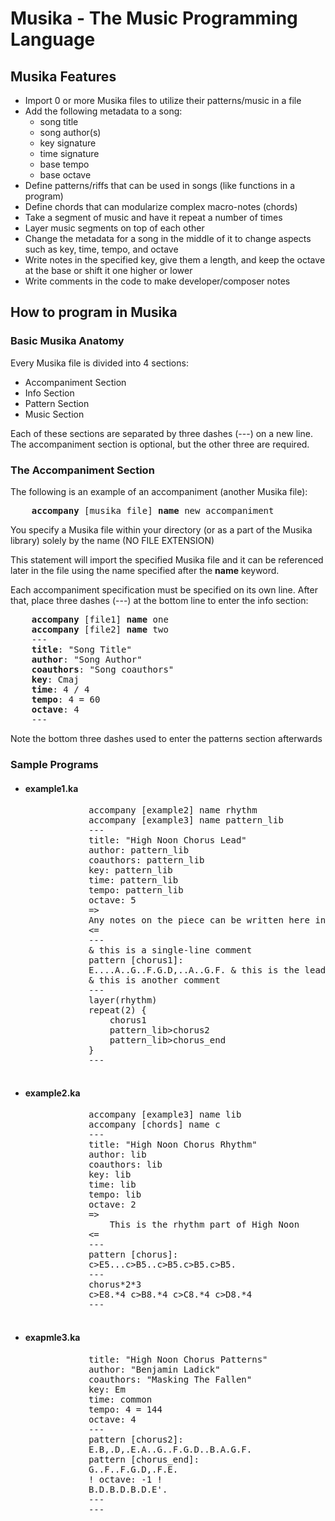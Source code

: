 <h1>Musika - The Music Programming Language</h1>
<h2>Musika Features</h2>
<ul>
	<li>Import 0 or more Musika files to utilize their patterns/music in a file</li>
	<li>
		Add the following metadata to a song:
		<ul>
			<li>song title</li>
			<li>song author(s)</li>
			<li>key signature</li>
			<li>time signature</li>
			<li>base tempo</li>
			<li>base octave</li>
		</ul>
	</li>
	<li>Define patterns/riffs that can be used in songs (like functions in a program)</li>
	<li>Define chords that can modularize complex macro-notes (chords)</li>
	<li>Take a segment of music and have it repeat a number of times</li>
	<li>Layer music segments on top of each other</li>
	<li>Change the metadata for a song in the middle of it to change aspects such as key, time, tempo, and octave</li>
	<li>Write notes in the specified key, give them a length, and keep the octave at the base or shift it one higher or lower</li>
	<li>Write comments in the code to make developer/composer notes</li>
</ul>
<h2>How to program in Musika</h2>
<h3>Basic Musika Anatomy</h3>
<p>Every Musika file is divided into 4 sections:</p>
<ul>
	<li>Accompaniment Section</li>
	<li>Info Section</li>
	<li>Pattern Section</li>
	<li>Music Section</li>
</ul>
<p>
	Each of these sections are separated by three dashes (---) on a new line.
	The accompaniment section is optional, but the other three are required.
</p>
<h3>The Accompaniment Section</h3>
<p>The following is an example of an accompaniment (another Musika file):</p>
<pre>
	<strong>accompany</strong> [musika_file] <strong>name</strong> new_accompaniment
</pre>
<p>You specify a Musika file within your directory (or as a part of the Musika library) solely by the name (NO FILE EXTENSION)</p>
<p>
	This statement will import the specified Musika file and it can be referenced later in the file using the name specified after the
	<strong>name</strong> keyword.
</p>
<p>
	Each accompaniment specification must be specified on its own line. After that, place three dashes (---) at the bottom line to
	enter the info section:
</p>
<pre>
	<strong>accompany</strong> [file1] <strong>name</strong> one
	<strong>accompany</strong> [file2] <strong>name</strong> two
	---
	<strong>title</strong>: "Song Title"
	<strong>author</strong>: "Song Author"
	<strong>coauthors</strong>: "Song coauthors"
	<strong>key</strong>: Cmaj
	<strong>time</strong>: 4 / 4
	<strong>tempo</strong>: 4 = 60
	<strong>octave</strong>: 4
	---
</pre>
<p>Note the bottom three dashes used to enter the patterns section afterwards</p>

<h3>Sample Programs</h3>
<ul>
	<li>
		<h4>example1.ka</h4>
		<pre>
			accompany [example2] name rhythm
			accompany [example3] name pattern_lib
			---
			title: "High Noon Chorus Lead"
			author: pattern_lib
			coauthors: pattern_lib
			key: pattern_lib
			time: pattern_lib
			tempo: pattern_lib
			octave: 5
			=>
			Any notes on the piece can be written here in a multi-line comment
			<=
			---
			& this is a single-line comment
			pattern [chorus1]:
			E....A..G..F.G.D,..A..G.F. & this is the lead pattern for high noon
			& this is another comment
			---
			layer(rhythm)
			repeat(2) {
				chorus1
				pattern_lib>chorus2
				pattern_lib>chorus_end
			}
			---
		</pre>
	</li>
	<li>
		<h4>example2.ka</h4>
		<pre>
			accompany [example3] name lib
			accompany [chords] name c
			---
			title: "High Noon Chorus Rhythm"
			author: lib
			coauthors: lib
			key: lib
			time: lib
			tempo: lib
			octave: 2
			=>
				This is the rhythm part of High Noon
			<=
			---
			pattern [chorus]:
			c>E5...c>B5..c>B5.c>B5.c>B5.
			---
			chorus*2*3
			c>E8.*4 c>B8.*4 c>C8.*4 c>D8.*4
			---
		</pre>
	</li>
	<li>
		<h4>exapmle3.ka</h4>
		<pre>
			title: "High Noon Chorus Patterns"
			author: "Benjamin Ladick"
			coauthors: "Masking The Fallen"
			key: Em
			time: common
			tempo: 4 = 144
			octave: 4
			---
			pattern [chorus2]:
			E.B,.D,.E.A..G..F.G.D..B.A.G.F.
			pattern [chorus_end]:
			G..F..F.G.D,.F.E.
			! octave: -1 !
			B.D.B.D.B.D.E'.
			---
			---
		</pre>
	</li>
</ul>




















